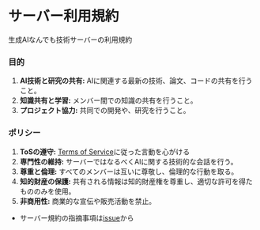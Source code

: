 # サーバー利用規約
生成AIなんでも技術サーバーの利用規約

### 目的
1. **AI技術と研究の共有:** AIに関連する最新の技術、論文、コードの共有を行うこと。
2. **知識共有と学習:** メンバー間での知識の共有を行うこと。
3. **プロジェクト協力:** 共同での開発や、研究を行うこと。

### ポリシー
1. **ToSの遵守:** [Terms of Service](https://discord.com/terms)に従った言動を心がける
2. **専門性の維持:** サーバーではなるべくAIに関する技術的な会話を行う。
3. **尊重と倫理:** すべてのメンバーは互いに尊敬し、倫理的な行動を取る。
4. **知的財産の保護:** 共有される情報は知的財産権を尊重し、適切な許可を得たもののみを使用。
5. **非商用性:** 商業的な宣伝や販売活動を禁止。

- サーバー規約の指摘事項は[issue](https://github.com/Katsuyuki-Karasawa/Terms_of_Server/issues/new)から
